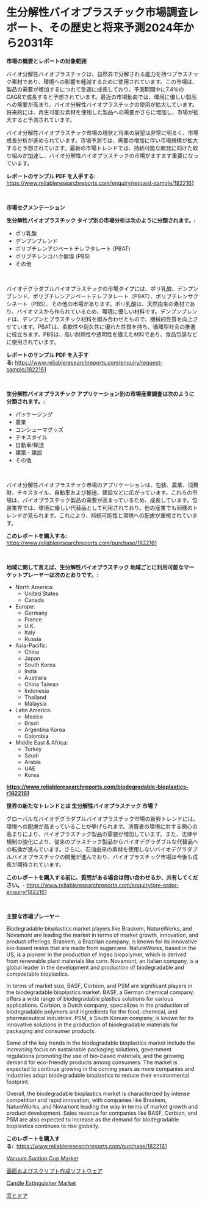 <p><h1>生分解性バイオプラスチック市場調査レポート、その歴史と将来予測2024年から2031年</h1></p><p><strong>市場の概要とレポートの対象範囲</strong></p>
<p><p>バイオ分解性バイオプラスチックは、自然界で分解される能力を持つプラスチック素材であり、環境への影響を軽減するために使用されています。この市場は、製品の需要が増加するにつれて急速に成長しており、予測期間中に7.4％のCAGRで成長すると予想されています。最近の市場動向では、環境に優しい製品への需要が高まり、バイオ分解性バイオプラスチックの使用が拡大しています。将来的には、再生可能な素材を使用した製品への需要がさらに増加し、市場が拡大すると予測されています。</p><p>バイオ分解性バイオプラスチック市場の現状と将来の展望は非常に明るく、市場成長分析が進められています。市場予測では、需要の増加に伴い市場規模が拡大すると予想されています。最新の市場トレンドでは、持続可能な開発に向けた取り組みが加速し、バイオ分解性バイオプラスチックの市場がますます重要になっています。</p></p>
<p><strong>レポートのサンプル PDF を入手する:</strong> <a href="https://www.reliableresearchreports.com/enquiry/request-sample/1822161">https://www.reliableresearchreports.com/enquiry/request-sample/1822161</a></p>
<p>&nbsp;</p>
<p><strong>市場セグメンテーション</strong></p>
<p><strong>生分解性バイオプラスチック タイプ別の市場分析は次のように分類されます。:</strong></p>
<p><ul><li>ポリ乳酸</li><li>デンプンブレンド</li><li>ポリブチレンアジペートテレフタレート (PBAT)</li><li>ポリブチレンコハク酸塩 (PBS)</li><li>その他</li></ul></p>
<p>&nbsp;</p>
<p><p>バイオデグラダブルバイオプラスチックの市場タイプには、ポリ乳酸、デンプンブレンド、ポリブチレンアジペートテレフタレート（PBAT）、ポリブチレンサクシネート（PBS）、その他の市場があります。ポリ乳酸は、天然由来の素材であり、バイオマスから作られているため、環境に優しい材料です。デンプンブレンドは、デンプンとプラスチック材料を組み合わせたもので、機械的性質を向上させています。PBATは、柔軟性や耐久性に優れた性質を持ち、循環型社会の推進に役立ちます。PBSは、高い耐熱性や透明性を備えた材料であり、食品包装などに使用されています。</p></p>
<p><strong>レポートのサンプル PDF を入手する:</strong>&nbsp;<a href="https://www.reliableresearchreports.com/enquiry/request-sample/1822161">https://www.reliableresearchreports.com/enquiry/request-sample/1822161</a></p>
<p>&nbsp;</p>
<p><strong> 生分解性バイオプラスチック アプリケーション別の市場産業調査は次のように分類されます。:</strong></p>
<p><ul><li>パッケージング</li><li>農業</li><li>コンシューマグッズ</li><li>テキスタイル</li><li>自動車/輸送</li><li>建築・建設</li><li>その他</li></ul></p>
<p>&nbsp;</p>
<p><p>バイオ分解性バイオプラスチック市場のアプリケーションは、包装、農業、消費財、テキスタイル、自動車および輸送、建設などに広がっています。これらの市場は、バイオプラスチック製品の需要が高まっているため、成長しています。包装業界では、環境に優しい代替品として利用されており、他の産業でも同様のトレンドが見られます。これにより、持続可能性と環境への配慮が重視されています。</p></p>
<p><strong>このレポートを購入する:</strong>&nbsp; <a href="https://www.reliableresearchreports.com/purchase/1822161">https://www.reliableresearchreports.com/purchase/1822161</a></p>
<p>&nbsp;</p>
<p><strong>地域に関して言えば、生分解性バイオプラスチック 地域ごとに利用可能なマーケットプレーヤーは次のとおりです。:</strong></p>
<p><ul>
    <li>
        North America:
        <ul>
            <li>United States</li>
            <li>Canada</li>
        </ul>
    </li>
    <li>
        Europe:
        <ul>
            <li>Germany</li>
            <li>France</li>
            <li>U.K.</li>
            <li>Italy</li>
            <li>Russia</li>
        </ul>
    </li>
    <li>
        Asia-Pacific:
        <ul>
            <li>China</li>
            <li>Japan</li>
            <li>South Korea</li>
            <li>India</li>
            <li>Australia</li>
            <li>China Taiwan</li>
            <li>Indonesia</li>
            <li>Thailand</li>
            <li>Malaysia</li>
        </ul>
    </li>
    <li>
        Latin America:
        <ul>
            <li>Mexico</li>
            <li>Brazil</li>
            <li>Argentina Korea</li>
            <li>Colombia</li>
        </ul>
    </li>
    <li>
        Middle East & Africa:
        <ul>
            <li>Turkey</li>
            <li>Saudi</li>
            <li>Arabia</li>
            <li>UAE</li>
            <li>Korea</li>
        </ul>
    </li>
    </ul></p>
<p><strong><a href="https://www.reliableresearchreports.com/biodegradable-bioplastics-r1822161">https://www.reliableresearchreports.com/biodegradable-bioplastics-r1822161</a></strong>&nbsp;</p>
<p><strong>世界の新たなトレンドとは 生分解性バイオプラスチック 市場？</strong></p>
<p><p>グローバルなバイオデグラダブルバイオプラスチック市場の新興トレンドには、環境への配慮が高まっていることが挙げられます。消費者の環境に対する関心の高まりにより、バイオプラスチック製品の需要が増加しています。また、法律や規制の強化により、従来のプラスチック製品からバイオデグラダブルな代替品への転換が進んでいます。さらに、石油由来の素材を使用しないバイオデグラダブルバイオプラスチックの開発が進んでおり、バイオプラスチック市場は今後も成長が期待されています。</p></p>
<p><strong>このレポートを購入する前に、質問がある場合は問い合わせるか、共有してください。</strong>- <a href="https://www.reliableresearchreports.com/enquiry/pre-order-enquiry/1822161">https://www.reliableresearchreports.com/enquiry/pre-order-enquiry/1822161</a></p>
<p>&nbsp;</p>
<p><strong>主要な市場プレーヤー</strong></p>
<p><p>Biodegradable bioplastics market players like Braskem, NatureWorks, and Novamont are leading the market in terms of market growth, innovation, and product offerings. Braskem, a Brazilian company, is known for its innovative bio-based resins that are made from sugarcane. NatureWorks, based in the US, is a pioneer in the production of Ingeo biopolymer, which is derived from renewable plant materials like corn. Novamont, an Italian company, is a global leader in the development and production of biodegradable and compostable bioplastics.</p><p>In terms of market size, BASF, Corbion, and PSM are significant players in the biodegradable bioplastics market. BASF, a German chemical company, offers a wide range of biodegradable plastics solutions for various applications. Corbion, a Dutch company, specializes in the production of biodegradable polymers and ingredients for the food, chemical, and pharmaceutical industries. PSM, a South Korean company, is known for its innovative solutions in the production of biodegradable materials for packaging and consumer products.</p><p>Some of the key trends in the biodegradable bioplastics market include the increasing focus on sustainable packaging solutions, government regulations promoting the use of bio-based materials, and the growing demand for eco-friendly products among consumers. The market is expected to continue growing in the coming years as more companies and industries adopt biodegradable bioplastics to reduce their environmental footprint.</p><p>Overall, the biodegradable bioplastics market is characterized by intense competition and rapid innovation, with companies like Braskem, NatureWorks, and Novamont leading the way in terms of market growth and product development. Sales revenue for companies like BASF, Corbion, and PSM are also expected to increase as the demand for biodegradable bioplastics continues to rise globally.</p></p>
<p><strong>このレポートを購入する:</strong>&nbsp;&nbsp;<a href="https://www.reliableresearchreports.com/purchase/1822161">https://www.reliableresearchreports.com/purchase/1822161</a></p>
<p><p><a href="https://www.linkedin.com/pulse/vacuum-suction-cup-market-furnishes-information-share-wmpge?trackingId=1bfbLYqXeyoHOpKebm2hOQ%3D%3D">Vacuum Suction Cup Market</a></p><p><a href="https://medium.com/@brayanborer2023/%E7%94%BB%E9%9D%A2%E3%81%A8%E3%82%B9%E3%82%AF%E3%83%AA%E3%83%97%E3%83%88%E3%83%A9%E3%82%A4%E3%83%86%E3%82%A3%E3%83%B3%E3%82%B0%E3%82%BD%E3%83%95%E3%83%88%E3%82%A6%E3%82%A7%E3%82%A2%E5%B8%82%E5%A0%B4-%E5%B8%82%E5%A0%B4%E3%82%B7%E3%82%A7%E3%82%A2-%E5%B8%82%E5%A0%B4%E3%83%88%E3%83%AC%E3%83%B3%E3%83%89-%E3%81%8A%E3%82%88%E3%81%B3%E5%B0%86%E6%9D%A5%E3%81%AE%E6%88%90%E9%95%B7%E3%82%92%E6%8E%A2%E3%82%8B-5ea209621f39">画面およびスクリプト作成ソフトウェア</a></p><p><a href="https://www.linkedin.com/pulse/candle-extinguisher-market-comprehensive-assessment-type-4jhme?trackingId=FwMlpHLz9zcMSvjIU%2FbG9w%3D%3D">Candle Extinguisher Market</a></p><p><a href="https://medium.com/@elenorkiehn/%E7%AA%93%E3%81%A8%E3%83%89%E3%82%A2%E5%B8%82%E5%A0%B4-2031%E5%B9%B4%E3%81%BE%E3%81%A7%E3%81%AE%E3%83%88%E3%83%AC%E3%83%B3%E3%83%89-%E4%BA%88%E6%B8%AC-%E7%AB%B6%E4%BA%89%E5%88%86%E6%9E%90-8d7c17eb5f04">窓とドア</a></p></p>